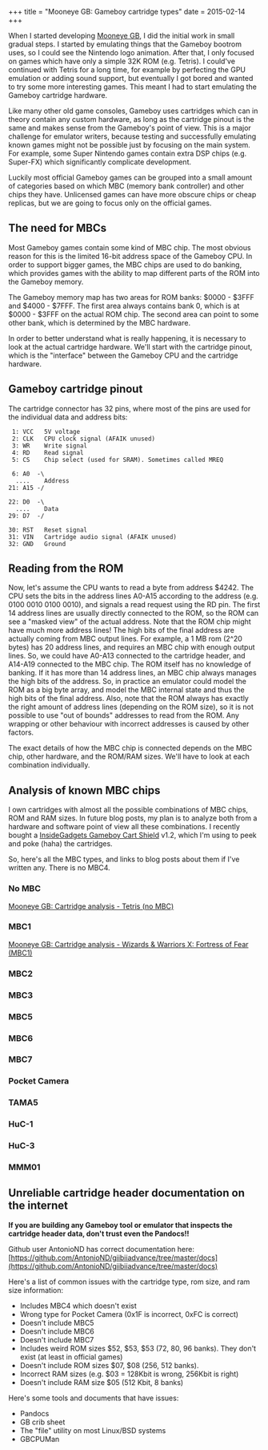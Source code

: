 +++
title = "Mooneye GB: Gameboy cartridge types"
date = 2015-02-14
+++

When I started developing [Mooneye GB](https://github.com/Gekkio/mooneye-gb), I did the initial work in small gradual steps. I started by emulating things that the Gameboy bootrom uses, so I could see the Nintendo logo animation. After that, I only focused on games which have only a simple 32K ROM (e.g. Tetris). I could've continued with Tetris for a long time, for example by perfecting the GPU emulation or adding sound support, but eventually I got bored and wanted to try some more interesting games. This meant I had to start emulating the Gameboy cartridge hardware.

Like many other old game consoles, Gameboy uses cartridges which can in theory contain any custom hardware, as long as the cartridge pinout is the same and makes sense from the Gameboy's point of view. This is a major challenge for emulator writers, because testing and successfully emulating known games might not be possible just by focusing on the main system. For example, some Super Nintendo games contain extra DSP chips (e.g. Super-FX) which significantly complicate development.

Luckily most official Gameboy games can be grouped into a small amount of categories based on which MBC (memory bank controller) and other chips they have. Unlicensed games can have more obscure chips or cheap replicas, but we are going to focus only on the official games.

## The need for MBCs

Most Gameboy games contain some kind of MBC chip. The most obvious reason for this is the limited 16-bit address space of the Gameboy CPU. In order to support bigger games, the MBC chips are used to do banking, which provides games with the ability to map different parts of the ROM into the Gameboy memory.

The Gameboy memory map has two areas for ROM banks: $0000 - $3FFF and $4000 - $7FFF. The first area always contains bank 0, which is at $0000 - $3FFF on the actual ROM chip. The second area can point to some other bank, which is determined by the MBC hardware.

In order to better understand what is really happening, it is necessary to look at the actual cartridge hardware. We'll start with the cartridge pinout, which is the "interface" between the Gameboy CPU and the cartridge hardware.

## Gameboy cartridge pinout

The cartridge connector has 32 pins, where most of the pins are used for the individual data and address bits:

     1: VCC   5V voltage
     2: CLK   CPU clock signal (AFAIK unused)
     3: WR    Write signal
     4: RD    Read signal
     5: CS    Chip select (used for SRAM). Sometimes called MREQ

     6: A0  -\
      ....    Address
    21: A15 -/

    22: D0  -\
      ....    Data
    29: D7  -/

    30: RST   Reset signal
    31: VIN   Cartridge audio signal (AFAIK unused)
    32: GND   Ground

## Reading from the ROM

Now, let's assume the CPU wants to read a byte from address $4242. The CPU sets the bits in the address lines A0-A15 according to the address (e.g. 0100 0010 0100 0010), and signals a read request using the RD pin. The first 14 address lines are usually directly connected to the ROM, so the ROM can see a "masked view" of the actual address. Note that the ROM chip might have much more address lines! The high bits of the final address are actually coming from MBC output lines. For example, a 1 MB rom (2^20 bytes) has 20 address lines, and requires an MBC chip with enough output lines. So, we could have A0-A13 connected to the cartridge header, and A14-A19 connected to the MBC chip. The ROM itself has no knowledge of banking. If it has more than 14 address lines, an MBC chip always manages the high bits of the address. So, in practice an emulator could model the ROM as a big byte array, and model the MBC internal state and thus the high bits of the final address. Also, note that the ROM always has exactly the right amount of address lines (depending on the ROM size), so it is not possible to use "out of bounds" addresses to read from the ROM. Any wrapping or other behaviour with incorrect addresses is caused by other factors.

The exact details of how the MBC chip is connected depends on the MBC chip, other hardware, and the ROM/RAM sizes. We'll have to look at each combination individually.

## Analysis of known MBC chips

I own cartridges with almost all the possible combinations of MBC chips, ROM and RAM sizes. In future blog posts, my plan is to analyze both from a hardware and software point of view all these combinations. I recently bought a [InsideGadgets Gameboy Cart Shield](https://www.insidegadgets.com/projects/gameboy-cart-shield/) v1.2, which I'm using to peek and poke (haha) the cartridges.

So, here's all the MBC types, and links to blog posts about them if I've written any. There is no MBC4.

### No MBC

[Mooneye GB: Cartridge analysis - Tetris (no MBC)](/blog/2015-02-28-mooneye-gb-cartridge-analysis-tetris.html)

### MBC1

[Mooneye GB: Cartridge analysis - Wizards & Warriors X: Fortress of Fear (MBC1)](/blog/2015-05-17-mooneye-gb-cartridge-analysis-fortress-of-fear.html)

### MBC2

### MBC3

### MBC5

### MBC6

### MBC7

### Pocket Camera

### TAMA5

### HuC-1

### HuC-3

### MMM01

## Unreliable cartridge header documentation on the internet

**If you are building any Gameboy tool or emulator that inspects the cartridge header data, don't trust even the Pandocs!!**

Github user AntonioND has correct documentation here: [https://github.com/AntonioND/giibiiadvance/tree/master/docs](https://github.com/AntonioND/giibiiadvance/tree/master/docs)

Here's a list of common issues with the cartridge type, rom size, and ram size information:

- Includes MBC4 which doesn't exist
- Wrong type for Pocket Camera (0x1F is incorrect, 0xFC is correct)
- Doesn't include MBC5
- Doesn't include MBC6
- Doesn't include MBC7
- Includes weird ROM sizes $52, $53, $53 (72, 80, 96 banks). They don't exist (at least in official games)
- Doesn't include ROM sizes $07, $08 (256, 512 banks).
- Incorrect RAM sizes (e.g. $03 = 128Kbit is wrong, 256Kbit is right)
- Doesn't include RAM size $05 (512 Kbit, 8 banks)

Here's some tools and documents that have issues:

- Pandocs
- GB crib sheet
- The "file" utility on most Linux/BSD systems
- GBCPUMan
